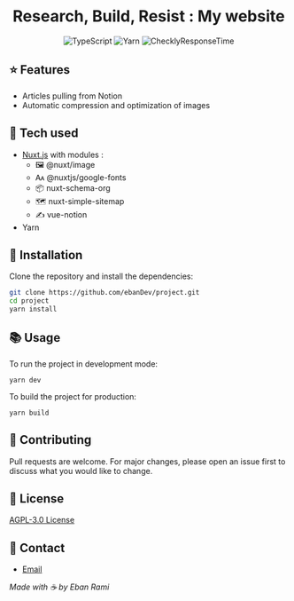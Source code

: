 <div align="center">

# Research, Build, Resist : My website

</div>

<div align="center">

![TypeScript](https://img.shields.io/badge/-TypeScript-007ACC?style=for-the-badge&logo=typescript&logoColor=white)
![Yarn](https://img.shields.io/badge/-Yarn-2C8EBB?style=for-the-badge&logo=yarn&logoColor=white)
![ChecklyResponseTime](https://api.checklyhq.com/v1/badges/checks/29d52d2a-ba63-4be4-abb2-1676d0d6517f?style=flat&theme=default&responseTime=true)

</div>

## ⭐ Features

- Articles pulling from Notion
- Automatic compression and optimization of images

## 🔧 Tech used

- [Nuxt.js](https://nuxtjs.org/) with modules :
    - 🖼️ @nuxt/image
    - 🗛 @nuxtjs/google-fonts
    - 📦 nuxt-schema-org
    - 🗺️ nuxt-simple-sitemap
    - ✍️ vue-notion
- Yarn

## 🚀 Installation

Clone the repository and install the dependencies:

```bash
git clone https://github.com/ebanDev/project.git
cd project
yarn install
```

## 📚 Usage

To run the project in development mode:

```
yarn dev
```

To build the project for production:

```
yarn build
```

## 🤝 Contributing

Pull requests are welcome. For major changes, please open an issue first to discuss what you would like to change.

## 📜 License

[AGPL-3.0 License](https://choosealicense.com/licenses/agpl-3.0/)

## 📧 Contact

- [Email](mailto:contact@eban.eu.org)

_Made with ☕ by Eban Rami_